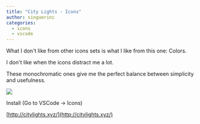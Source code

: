 ```yaml
---
title: "City Lights - Icons"
author: singuerinc
categories:
  - icons
  - vscode
---
```


What I don't like from other icons sets is what I like from this one: Colors.

I don't like when the icons distract me a lot.

These monochromatic ones give me the perfect balance between simplicity and usefulness.

<img src="/2018-07-19-city-lights-icons/city-lights-icons.png" />

Install (Go to VSCode -> Icons)

[http://citylights.xyz/](http://citylights.xyz/)
